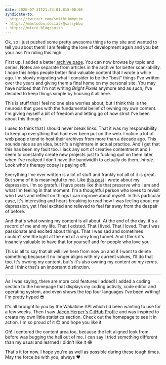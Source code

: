 ```yaml
---
date: 2020-07-31T21:23:01.818-00:00
syndicate-to:
- https://twitter.com/smithtimmytim
- https://mastodon.social/@sassybbq
- https://micro.blog/smith
---
```

Ok, so I just pushed some pretty awesome things to my site and wanted to tell you about them! I am feeling the love of development again and you bet your ass I'm riding this high.

First up, I added a better [archive page](/archive/). You can now browse by topic and series. Notes are separate from articles in the archive for better scan-ability. I hope this helps people better find valuable content that I wrote a while ago. I'm slowly migrating what I consider to be the "best" things I've written over the years and giving them a final home on my personal site. You may have noticed that I'm not writing *Bright Pixels* anymore and as such, I've decided to keep things simple by housing it all here.

This is stuff that I feel no one else worries about, but I think this is the neurosis that goes with the fundamental belief of owning my own content. I'm giving myself a bit of freedom and letting go of how strict I've been about this though.

I used to think that I should never break links. That it was my responsibility to keep up everything that had ever been put on the web. I notice a lot of web people tend to host their archives from more than a decade ago. This sounds nice as an idea, but it's a nightmare in actual practice. And I get that this has been my fault too. I lack any sort of creative contentment and I seem to constantly create new projects just to fucking quit on them later when I've realized I don't have the bandwidth to actually do them. *inhale*. Look who's therapy copay is paying off.

Everything I've ever written is a lot of stuff and frankly not all of it is great. But some of it is meaningful to me. Like [this post](/blog/2019/depression/) I wrote about my depression. I'm so grateful I have posts like this that preserve who I am and what I'm feeling in that moment. I'm a thoughtful person who loves to revisit who I was and reflect on things I can improve about myself. In this particular case, it's interesting and heart-breaking to read how I was feeling about my depression, yet I feel excited and relieved to feel far away from the despair of before.

And that's what owning my content is all about. At the end of the day, it's a record of me and my life. That I existed. That I lived. That I loved. That I was passionate and excited about things. That I was sad and sometimes couldn't see the light at the end of a very long tunnel. And I think it's insanely valuable to have that for yourself and for people who love you.

This is all to say that all will live here from now on and if I want to delete something because it no longer aligns with my current values, I'll do that too. It's owning my content, but's it's also owning my content *on my terms*. And I think that's an important distinction.

---

As I was saying, there are more cool features I added! I added a coding section to the homepage that displays my coding activity, code editor and operating system, and even shows the top four languages I've been writing! I'm pretty hyped 😎

It's all brought to you by the Wakatime API which I'd been wanting to use for a few weeks. Then I saw [Jacob Herper's GitHub Profile](https://github.com/jakeherp) and was inspired to create my own little statistics section. Check out the homepage to see it in action. I'm so proud of it 😍 and hope you like it.

Oh! I centered the content area too, because the left aligned look from before was bugging the hell out of me. I can say I tried something different than my usual and learned I didn't like it 😂

That's it for now. I hope you're as well as possible during these tough times. May the force be with you, always ❤️
